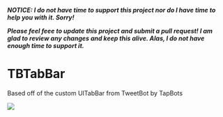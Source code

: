 ***NOTICE: I do not have time to support this project nor do I have time to help you with it. Sorry!***

***Please feel feee to update this project and submit a pull request! I am glad to review any changes and keep this alive. Alas, I do not have enough time to support it.***

TBTabBar
=============
Based off of the custom UITabBar from TweetBot by TapBots

![](http://i.imgur.com/qYzEr.png)
